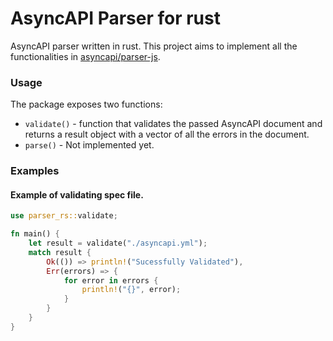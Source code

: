 # AsyncAPI Parser for rust

AsyncAPI parser written in rust. This project aims to implement all the functionalities in [asyncapi/parser-js](https://github.com/asyncapi/parser-js).


### Usage 
The package exposes two functions:
- `validate()` - function that validates the passed AsyncAPI document and returns a result object with a vector of all the errors in the document. 
- `parse()` - Not implemented yet.


### Examples 

#### Example of validating spec file. 
```rust
use parser_rs::validate;

fn main() {
    let result = validate("./asyncapi.yml");
    match result {
        Ok(()) => println!("Sucessfully Validated"),
        Err(errors) => {
            for error in errors {
                println!("{}", error);
            }
        }
    }
}
```


